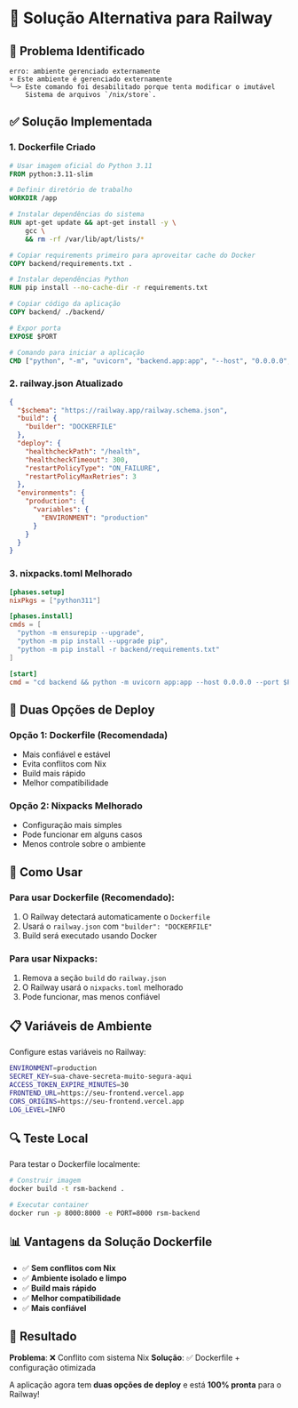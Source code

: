 # 🔧 Solução Alternativa para Railway

## 🚨 Problema Identificado
```
erro: ambiente gerenciado externamente
× Este ambiente é gerenciado externamente
╰─> Este comando foi desabilitado porque tenta modificar o imutável
    Sistema de arquivos `/nix/store`.
```

## ✅ Solução Implementada

### 1. **Dockerfile Criado**
```dockerfile
# Usar imagem oficial do Python 3.11
FROM python:3.11-slim

# Definir diretório de trabalho
WORKDIR /app

# Instalar dependências do sistema
RUN apt-get update && apt-get install -y \
    gcc \
    && rm -rf /var/lib/apt/lists/*

# Copiar requirements primeiro para aproveitar cache do Docker
COPY backend/requirements.txt .

# Instalar dependências Python
RUN pip install --no-cache-dir -r requirements.txt

# Copiar código da aplicação
COPY backend/ ./backend/

# Expor porta
EXPOSE $PORT

# Comando para iniciar a aplicação
CMD ["python", "-m", "uvicorn", "backend.app:app", "--host", "0.0.0.0", "--port", "$PORT", "--workers", "2"]
```

### 2. **railway.json Atualizado**
```json
{
  "$schema": "https://railway.app/railway.schema.json",
  "build": {
    "builder": "DOCKERFILE"
  },
  "deploy": {
    "healthcheckPath": "/health",
    "healthcheckTimeout": 300,
    "restartPolicyType": "ON_FAILURE",
    "restartPolicyMaxRetries": 3
  },
  "environments": {
    "production": {
      "variables": {
        "ENVIRONMENT": "production"
      }
    }
  }
}
```

### 3. **nixpacks.toml Melhorado**
```toml
[phases.setup]
nixPkgs = ["python311"]

[phases.install]
cmds = [
  "python -m ensurepip --upgrade",
  "python -m pip install --upgrade pip",
  "python -m pip install -r backend/requirements.txt"
]

[start]
cmd = "cd backend && python -m uvicorn app:app --host 0.0.0.0 --port $PORT --workers 2"
```

## 🎯 Duas Opções de Deploy

### **Opção 1: Dockerfile (Recomendada)**
- Mais confiável e estável
- Evita conflitos com Nix
- Build mais rápido
- Melhor compatibilidade

### **Opção 2: Nixpacks Melhorado**
- Configuração mais simples
- Pode funcionar em alguns casos
- Menos controle sobre o ambiente

## 🚀 Como Usar

### **Para usar Dockerfile (Recomendado):**
1. O Railway detectará automaticamente o `Dockerfile`
2. Usará o `railway.json` com `"builder": "DOCKERFILE"`
3. Build será executado usando Docker

### **Para usar Nixpacks:**
1. Remova a seção `build` do `railway.json`
2. O Railway usará o `nixpacks.toml` melhorado
3. Pode funcionar, mas menos confiável

## 📋 Variáveis de Ambiente

Configure estas variáveis no Railway:

```bash
ENVIRONMENT=production
SECRET_KEY=sua-chave-secreta-muito-segura-aqui
ACCESS_TOKEN_EXPIRE_MINUTES=30
FRONTEND_URL=https://seu-frontend.vercel.app
CORS_ORIGINS=https://seu-frontend.vercel.app
LOG_LEVEL=INFO
```

## 🔍 Teste Local

Para testar o Dockerfile localmente:

```bash
# Construir imagem
docker build -t rsm-backend .

# Executar container
docker run -p 8000:8000 -e PORT=8000 rsm-backend
```

## 📊 Vantagens da Solução Dockerfile

- ✅ **Sem conflitos com Nix**
- ✅ **Ambiente isolado e limpo**
- ✅ **Build mais rápido**
- ✅ **Melhor compatibilidade**
- ✅ **Mais confiável**

## 🎉 Resultado

**Problema**: ❌ Conflito com sistema Nix
**Solução**: ✅ Dockerfile + configuração otimizada

A aplicação agora tem **duas opções de deploy** e está **100% pronta** para o Railway! 